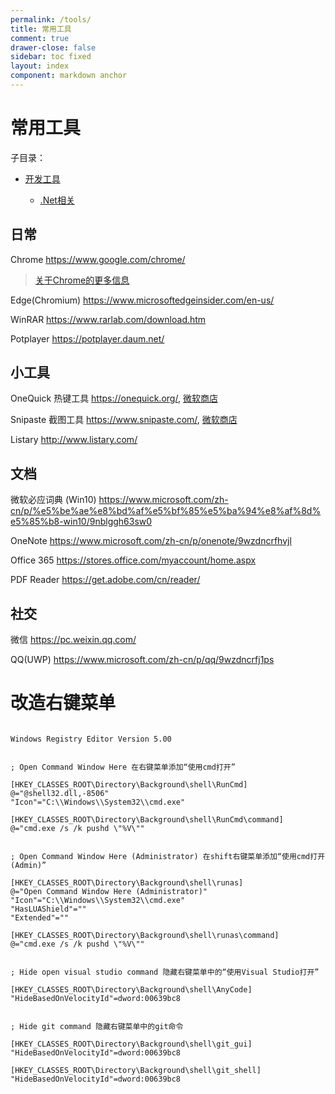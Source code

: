 ```yaml
---
permalink: /tools/
title: 常用工具
comment: true
drawer-close: false
sidebar: toc fixed
layout: index
component: markdown anchor
---
```


# 常用工具

子目录：

- [开发工具](/tools/program)

    - [.Net相关](/tools/program/dotnet/)

## 日常

Chrome <https://www.google.com/chrome/>

> [关于Chrome的更多信息](/tools/chrome/)

Edge(Chromium) <https://www.microsoftedgeinsider.com/en-us/>

WinRAR <https://www.rarlab.com/download.htm>

Potplayer <https://potplayer.daum.net/>

## 小工具

OneQuick 热键工具 <https://onequick.org/>, [微软商店](https://www.microsoft.com/store/apps/9pfn5k6qxt46)

Snipaste 截图工具 <https://www.snipaste.com/>, [微软商店](https://www.microsoft.com/store/apps/9p1wxpkb68kx)

Listary <http://www.listary.com/>

## 文档

微软必应词典 (Win10) <https://www.microsoft.com/zh-cn/p/%e5%be%ae%e8%bd%af%e5%bf%85%e5%ba%94%e8%af%8d%e5%85%b8-win10/9nblggh63sw0>

OneNote <https://www.microsoft.com/zh-cn/p/onenote/9wzdncrfhvjl>

Office 365 <https://stores.office.com/myaccount/home.aspx>

PDF Reader <https://get.adobe.com/cn/reader/>

## 社交

微信 <https://pc.weixin.qq.com/>

QQ\(UWP\) <https://www.microsoft.com/zh-cn/p/qq/9wzdncrfj1ps>


# 改造右键菜单

```reg

Windows Registry Editor Version 5.00


; Open Command Window Here 在右键菜单添加“使用cmd打开”

[HKEY_CLASSES_ROOT\Directory\Background\shell\RunCmd]
@="@shell32.dll,-8506"
"Icon"="C:\\Windows\\System32\\cmd.exe"

[HKEY_CLASSES_ROOT\Directory\Background\shell\RunCmd\command]
@="cmd.exe /s /k pushd \"%V\""


; Open Command Window Here (Administrator) 在shift右键菜单添加“使用cmd打开(Admin)”

[HKEY_CLASSES_ROOT\Directory\Background\shell\runas]
@="Open Command Window Here (Administrator)"
"Icon"="C:\\Windows\\System32\\cmd.exe"
"HasLUAShield"=""
"Extended"=""

[HKEY_CLASSES_ROOT\Directory\Background\shell\runas\command]
@="cmd.exe /s /k pushd \"%V\""


; Hide open visual studio command 隐藏右键菜单中的“使用Visual Studio打开”

[HKEY_CLASSES_ROOT\Directory\Background\shell\AnyCode]
"HideBasedOnVelocityId"=dword:00639bc8


; Hide git command 隐藏右键菜单中的git命令

[HKEY_CLASSES_ROOT\Directory\Background\shell\git_gui]
"HideBasedOnVelocityId"=dword:00639bc8

[HKEY_CLASSES_ROOT\Directory\Background\shell\git_shell]
"HideBasedOnVelocityId"=dword:00639bc8

```
